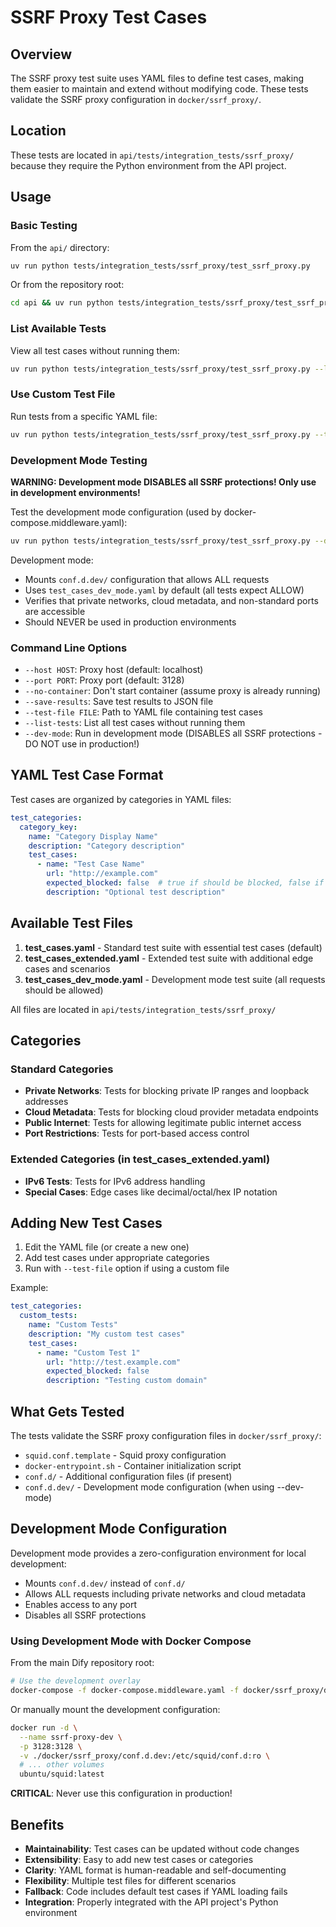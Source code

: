 # SSRF Proxy Test Cases

## Overview

The SSRF proxy test suite uses YAML files to define test cases, making them easier to maintain and extend without modifying code. These tests validate the SSRF proxy configuration in `docker/ssrf_proxy/`.

## Location

These tests are located in `api/tests/integration_tests/ssrf_proxy/` because they require the Python environment from the API project.

## Usage

### Basic Testing

From the `api/` directory:
```bash
uv run python tests/integration_tests/ssrf_proxy/test_ssrf_proxy.py
```

Or from the repository root:
```bash
cd api && uv run python tests/integration_tests/ssrf_proxy/test_ssrf_proxy.py
```

### List Available Tests

View all test cases without running them:
```bash
uv run python tests/integration_tests/ssrf_proxy/test_ssrf_proxy.py --list-tests
```

### Use Custom Test File

Run tests from a specific YAML file:
```bash
uv run python tests/integration_tests/ssrf_proxy/test_ssrf_proxy.py --test-file test_cases_extended.yaml
```

### Development Mode Testing

**WARNING: Development mode DISABLES all SSRF protections! Only use in development environments!**

Test the development mode configuration (used by docker-compose.middleware.yaml):
```bash
uv run python tests/integration_tests/ssrf_proxy/test_ssrf_proxy.py --dev-mode
```

Development mode:
- Mounts `conf.d.dev/` configuration that allows ALL requests
- Uses `test_cases_dev_mode.yaml` by default (all tests expect ALLOW)
- Verifies that private networks, cloud metadata, and non-standard ports are accessible
- Should NEVER be used in production environments

### Command Line Options

- `--host HOST`: Proxy host (default: localhost)
- `--port PORT`: Proxy port (default: 3128)
- `--no-container`: Don't start container (assume proxy is already running)
- `--save-results`: Save test results to JSON file
- `--test-file FILE`: Path to YAML file containing test cases
- `--list-tests`: List all test cases without running them
- `--dev-mode`: Run in development mode (DISABLES all SSRF protections - DO NOT use in production!)

## YAML Test Case Format

Test cases are organized by categories in YAML files:

```yaml
test_categories:
  category_key:
    name: "Category Display Name"
    description: "Category description"
    test_cases:
      - name: "Test Case Name"
        url: "http://example.com"
        expected_blocked: false  # true if should be blocked, false if allowed
        description: "Optional test description"
```

## Available Test Files

1. **test_cases.yaml** - Standard test suite with essential test cases (default)
2. **test_cases_extended.yaml** - Extended test suite with additional edge cases and scenarios
3. **test_cases_dev_mode.yaml** - Development mode test suite (all requests should be allowed)

All files are located in `api/tests/integration_tests/ssrf_proxy/`

## Categories

### Standard Categories

- **Private Networks**: Tests for blocking private IP ranges and loopback addresses
- **Cloud Metadata**: Tests for blocking cloud provider metadata endpoints
- **Public Internet**: Tests for allowing legitimate public internet access
- **Port Restrictions**: Tests for port-based access control

### Extended Categories (in test_cases_extended.yaml)

- **IPv6 Tests**: Tests for IPv6 address handling
- **Special Cases**: Edge cases like decimal/octal/hex IP notation

## Adding New Test Cases

1. Edit the YAML file (or create a new one)
2. Add test cases under appropriate categories
3. Run with `--test-file` option if using a custom file

Example:
```yaml
test_categories:
  custom_tests:
    name: "Custom Tests"
    description: "My custom test cases"
    test_cases:
      - name: "Custom Test 1"
        url: "http://test.example.com"
        expected_blocked: false
        description: "Testing custom domain"
```

## What Gets Tested

The tests validate the SSRF proxy configuration files in `docker/ssrf_proxy/`:
- `squid.conf.template` - Squid proxy configuration
- `docker-entrypoint.sh` - Container initialization script
- `conf.d/` - Additional configuration files (if present)
- `conf.d.dev/` - Development mode configuration (when using --dev-mode)

## Development Mode Configuration

Development mode provides a zero-configuration environment for local development:
- Mounts `conf.d.dev/` instead of `conf.d/`
- Allows ALL requests including private networks and cloud metadata
- Enables access to any port
- Disables all SSRF protections

### Using Development Mode with Docker Compose

From the main Dify repository root:
```bash
# Use the development overlay
docker-compose -f docker-compose.middleware.yaml -f docker/ssrf_proxy/docker-compose.dev.yaml up ssrf_proxy
```

Or manually mount the development configuration:
```bash
docker run -d \
  --name ssrf-proxy-dev \
  -p 3128:3128 \
  -v ./docker/ssrf_proxy/conf.d.dev:/etc/squid/conf.d:ro \
  # ... other volumes
  ubuntu/squid:latest
```

**CRITICAL**: Never use this configuration in production!

## Benefits

- **Maintainability**: Test cases can be updated without code changes
- **Extensibility**: Easy to add new test cases or categories
- **Clarity**: YAML format is human-readable and self-documenting
- **Flexibility**: Multiple test files for different scenarios
- **Fallback**: Code includes default test cases if YAML loading fails
- **Integration**: Properly integrated with the API project's Python environment
